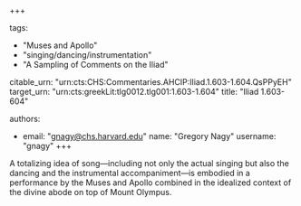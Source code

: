 +++

tags:
- "Muses and Apollo"
- "singing/dancing/instrumentation"
- "A Sampling of Comments on the Iliad"

citable_urn: "urn:cts:CHS:Commentaries.AHCIP:Iliad.1.603-1.604.QsPPyEH"
target_urn: "urn:cts:greekLit:tlg0012.tlg001:1.603-1.604"
title: "Iliad 1.603-604"

authors:
- email: "gnagy@chs.harvard.edu"
  name: "Gregory Nagy"
  username: "gnagy"
+++

<p>A totalizing idea of song—including not only the actual singing but also the dancing and the instrumental accompaniment—is embodied in a performance by the Muses and Apollo combined in the idealized context of the divine abode on top of Mount Olympus.  </p>